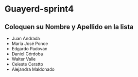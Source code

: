 # Guayerd-sprint4


Coloquen su Nombre y Apellido en la lista
------------------------------------------------

- Juan Andrada
- María José Ponce
- Edgardo Padovan
- Daniel Córdoba
- Walter Valle
- Celeste Ceratto
- Alejandra Maldonado
